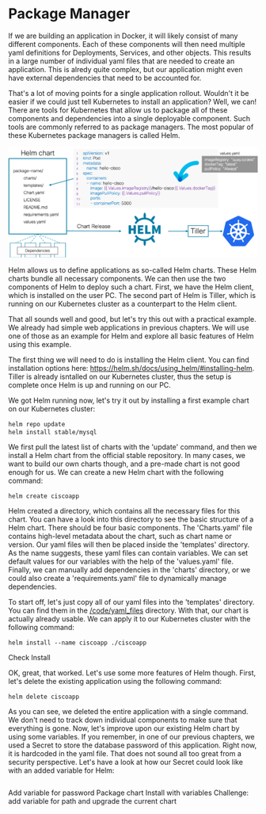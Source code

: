 # Package Manager

If we are building an application in Docker, it will likely consist of many different components. Each of these components will then need multiple yaml definitions for Deployments, Services, and other objects. This results in a large number of individual yaml files that are needed to create an application. This is alredy quite complex, but our application might even have external dependencies that need to be accounted for.

That's a lot of moving points for a single application rollout. Wouldn't it be easier if we could just tell Kubernetes to install an application? Well, we can! There are tools for Kubernetes that allow us to package all of these components and dependencies into a single deployable component. Such tools are commonly referred to as package managers. The most popular of these Kubernetes package managers is called Helm.

![Helm](img/helm.png?raw=true "Helm")

Helm allows us to define applications as so-called Helm charts. These Helm charts bundle all necessary components. We can then use the two components of Helm to deploy such a chart. First, we have the Helm client, which is installed on the user PC. The second part of Helm is Tiller, which is running on our Kubernetes cluster as a counterpart to the Helm client.

That all sounds well and good, but let's try this out with a practical example. We already had simple web applications in previous chapters. We will use one of those as an example for Helm and explore all basic features of Helm using this example.

The first thing we will need to do is installing the Helm client. You can find installation options here: https://helm.sh/docs/using_helm/#installing-helm. Tiller is already isntalled on our Kubernetes cluster, thus the setup is complete once Helm is up and running on our PC.

We got Helm running now, let's try it out by installing a first example chart on our Kubernetes cluster:

```
helm repo update
helm install stable/mysql
```

We first pull the latest list of charts with the 'update' command, and then we install a Helm chart from the official stable repository. In many cases, we want to build our own charts though, and a pre-made chart is not good enough for us. We can create a new Helm chart with the following command:

```
helm create ciscoapp
```

Helm created a directory, which contains all the necessary files for this chart. You can have a look into this directory to see the basic structure of a Helm chart. There should be four basic components. The 'Charts.yaml' file contains high-level metadata about the chart, such as chart name or version. Our yaml files will then be placed inside the 'templates' directory. As the name suggests, these yaml files can contain variables. We can set default values for our variables with the help of the 'values.yaml' file. Finally, we can manually add dependencies in the 'charts' directory, or we could also create a 'requirements.yaml' file to dynamically manage dependencies.

To start off, let's just copy all of our yaml files into the 'templates' directory. You can find them in the [/code/yaml_files](code/yaml_files "/code/yaml_files") directory. With that, our chart is actually already usable. We can apply it to our Kubernetes cluster with the following command:

```
helm install --name ciscoapp ./ciscoapp
```

Check Install

OK, great, that worked. Let's use some more features of Helm though. First, let's delete the existing application using the following command:

```
helm delete ciscoapp
```

As you can see, we deleted the entire application with a single command. We don't need to track down individual components to make sure that everything is gone. Now, let's improve upon our existing Helm chart by using some variables. If you remember, in one of our previous chapters, we used a Secret to store the database password of this application. Right now, it is hardcoded in the yaml file. That does not sound all too great from a security perspective. Let's have a look at how our Secret could look like with an added variable for Helm:

```yaml

```

Add variable for password
Package chart
Install with variables
Challenge: add variable for path and upgrade the current chart
